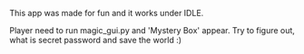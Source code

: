 This app was made for fun and it works under IDLE.

Player need to run magic_gui.py and 'Mystery Box' appear.
Try to figure out, what is secret password and save the world :)


